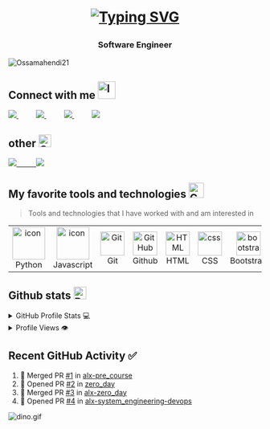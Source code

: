 <h1 align="center">
  
<a href="https://git.io/typing-svg"><img src="https://readme-typing-svg.demolab.com?font=Fira+Code&size=26&pause=1000&width=435&lines=Hi+%F0%9F%91%8B+%2C+i'm+oussama+hendi" alt="Typing SVG" /></a>
 
  <h3 align="center">Software Engineer</h3>
  
  <p align="left"> <img src="https://komarev.com/ghpvc/?username=Ossamahendi21&label=Profile%20views&color=0e75b6&style=for-the-badge" alt="Ossamahendi21" /> </p>

## Connect with me <img src="https://raw.githubusercontent.com/Tarikul-Islam-Anik/Animated-Fluent-Emojis/master/Emojis/Objects/Incoming%20Envelope.png" alt="Incoming Envelope" width="35" height="35" />
  
<a href="https://www.instagram.com/oussama.hendi/">
<img src="https://img.shields.io/badge/Instagram-%23E4405F.svg?style=for-the-badge&logo=Instagram&logoColor=white">
 </a>         
&nbsp;&nbsp;&nbsp;&nbsp;&nbsp;&nbsp;&nbsp;&nbsp;
<a href="https://discord.com/users/545738140162195471/">
  <img src="https://img.shields.io/badge/Discord-%235865F2.svg?style=for-the-badge&logo=discord&logoColor=white">
  </a>
 &nbsp;&nbsp;&nbsp;&nbsp;&nbsp;&nbsp;&nbsp;&nbsp;
<a href="https://twitter.com/OssamaHindi/">
<img src="https://img.shields.io/badge/Twitter-%231DA1F2.svg?style=for-the-badge&logo=Twitter&logoColor=white">  
  </a>
 &nbsp;&nbsp;&nbsp;&nbsp;&nbsp;&nbsp;&nbsp;&nbsp;
  <a href="https://www.facebook.com/people/Oussama-Hendi/pfbid0jTarD4RgFdfnQFW2qnrdA8FXeorGi1bMTxv3kEgiumbUVex7RszMvwcDLsuYUhB3l/">
<img src="https://img.shields.io/badge/Facebook-%231877F2.svg?style=for-the-badge&logo=Facebook&logoColor=white">
  </a>

  ## other <img src="https://raw.githubusercontent.com/Tarikul-Islam-Anik/Animated-Fluent-Emojis/master/Emojis/Travel%20and%20places/Globe%20Showing%20Americas.png" alt="Globe Showing Americas" width="25" height="25" />
  
  <a href="https://github.com/Ossamahendi21/">
<img src="https://img.shields.io/badge/github-%23121011.svg?style=for-the-badge&logo=github&logoColor=white">  
  &nbsp;&nbsp;&nbsp;&nbsp;&nbsp;&nbsp;&nbsp;&nbsp;
  <a href="https://open.spotify.com/user/5ok5f7useewlc0efun3ajwnim/">
    <img src="https://img.shields.io/badge/Spotify-1ED760?style=for-the-badge&logo=spotify&logoColor=white">
  </a>


## My favorite tools and technologies <img src="https://raw.githubusercontent.com/Tarikul-Islam-Anik/Animated-Fluent-Emojis/master/Emojis/Objects/Gear.png" alt="Gear" width="30" height="30" />
 
 > Tools and technologies that I have worked with and am interested in
  <table>
  <tr>
   <td align="center" width="96">
      <a href="#macropower-tech">
        <img src="https://techstack-generator.vercel.app/python-icon.svg" alt="icon" width="65" height="65" />
      </a>
      <br>Python
    </td>
    <td align="center" width="96">
        <img src="https://techstack-generator.vercel.app/js-icon.svg" alt="icon" width="65" height="65" />
      <br>Javascript
    </td>
    <td align="center" width="96"> 
        <img src="https://user-images.githubusercontent.com/25181517/192108372-f71d70ac-7ae6-4c0d-8395-51d8870c2ef0.png" width="48" height="48" alt="Git" />
      <br>Git
    </td>
    <td align="center" width="96">
        <img src="https://user-images.githubusercontent.com/25181517/192108374-8da61ba1-99ec-41d7-80b8-fb2f7c0a4948.png" width="48" height="48" alt="GitHub" />
      <br>Github
    </td>
    <td align="center"  width="96">
        <img src="https://skillicons.dev/icons?i=html" width="48" height="48" alt="HTML" />
      <br>HTML
    </td>
    <td align="center" width="96">
        <img src="https://skillicons.dev/icons?i=css" width="48" height="48" alt="css" />
      <br>CSS
    </td>
    <td align="center"  width="96">
        <img src="https://skillicons.dev/icons?i=bootstrap" width="48" height="48" alt="bootstrap" />
      <br>Bootstrap
    </td>
    <td align="center"  width="96">
    <img src="https://skillicons.dev/icons?i=c" width="48" height="48" alt="c" />
       <br>C
    </td>
    <td align="center"  width="96">
    <img src="https://skillicons.dev/icons?i=react" width="48" height="48" alt="c" />
       <br>react
    </td>
    <td align="center"  width="96">
    <img src="https://skillicons.dev/icons?i=tailwind" width="48" height="48" alt="c" />
       <br>tailwind
    </td>
 </tr>
</table>  
    
## Github stats <img src="https://raw.githubusercontent.com/Tarikul-Islam-Anik/Animated-Fluent-Emojis/master/Emojis/Objects/Bar%20Chart.png" alt="Bar Chart" width="25" height="25" /> 

<details> 
  <summary>GitHub Profile Stats 💻</summary>
  <br/>
    <a href="https://github.com/anuraghazra/github-readme-stats"><img alt="rzashakeri's Github Stats" src="https://github-readme-stats.vercel.app/api/?username=Ossamahendi21&show_icons=true&count_private=true&theme=default&hide_border=true&bg_color=fff&title_color=00E676&icon_color=00E676" height="192px"/></a>
  <a href="https://github.com/anuraghazra/github-readme-stats"><img alt="rzashakeri's Top Languages" src="https://github-readme-stats.vercel.app/api/top-langs/?username=Ossamahendi21&langs_count=8&layout=compact&theme=default&hide_border=true&bg_color=fff&title_color=000&icon_color=000&hide=Jupyter%20Notebook" height="150px"/></a>
  <br/>
</details>



<details>
  <summary>Profile Views 👁️ </summary>
  <br/>
  <img src="https://komarev.com/ghpvc/?username=Ossamahendi21&label=PROFILE+VIEWS&style=for-the-badge&color=brightgreen">

</details>

## Recent GitHub Activity ✅
    
<!--START_SECTION:activity-->
1. 🎉 Merged PR [#1](https://github.com/Ossamahendi21/alx-pre_course/pull/1) in [alx-pre_course](https://github.com/Ossamahendi21/alx-pre_course)
2. 💪 Opened PR [#2](https://github.com/Ossamahendi21/zero_day/pull/2) in [zero_day](https://github.com/Ossamahendi21/zero_day)         
3. 🎉 Merged PR [#3](https://github.com/Ossamahendi21/alx-zero_day/pull/3) in [alx-zero_day](https://github.com/Ossamahendi21/alx-zero_day)
4. 💪 Opened PR [#4](https://github.com/Ossamahendi21/alx-system_engineering-devops/pull/4) in [alx-system_engineering-devops](https://github.com/Ossamahendi21/alx-system_engineering-devops)
<!--END_SECTION:activity-->

<img data-target="animated-image.replacedImage" alt="dino.gif" class="AnimatedImagePlayer-animatedImage" src="https://github.com/saadeghi/saadeghi/raw/master/dino.gif" style="display: block; opacity: 1;">
